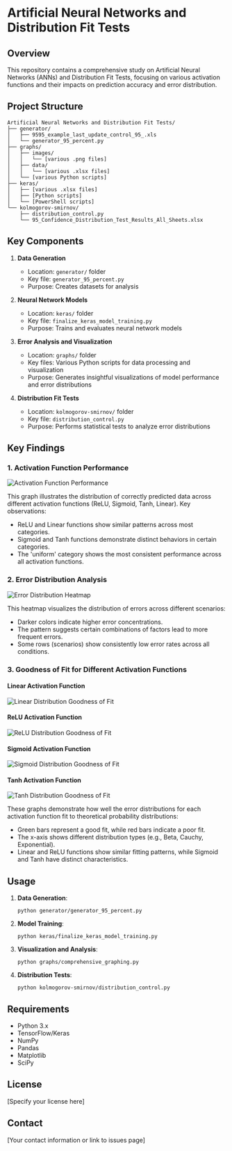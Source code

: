 # Artificial Neural Networks and Distribution Fit Tests

## Overview

This repository contains a comprehensive study on Artificial Neural Networks (ANNs) and Distribution Fit Tests, focusing on various activation functions and their impacts on prediction accuracy and error distribution.

## Project Structure

```
Artificial Neural Networks and Distribution Fit Tests/
├── generator/
│   ├── 9595_example_last_update_control_95_.xls
│   └── generator_95_percent.py
├── graphs/
│   ├── images/
│   │   └── [various .png files]
│   ├── data/
│   │   └── [various .xlsx files]
│   └── [various Python scripts]
├── keras/
│   ├── [various .xlsx files]
│   ├── [Python scripts]
│   └── [PowerShell scripts]
└── kolmogorov-smirnov/
    ├── distribution_control.py
    └── 95_Confidence_Distribution_Test_Results_All_Sheets.xlsx
```

## Key Components

1. **Data Generation**
   - Location: `generator/` folder
   - Key file: `generator_95_percent.py`
   - Purpose: Creates datasets for analysis

2. **Neural Network Models**
   - Location: `keras/` folder
   - Key file: `finalize_keras_model_training.py`
   - Purpose: Trains and evaluates neural network models

3. **Error Analysis and Visualization**
   - Location: `graphs/` folder
   - Key files: Various Python scripts for data processing and visualization
   - Purpose: Generates insightful visualizations of model performance and error distributions

4. **Distribution Fit Tests**
   - Location: `kolmogorov-smirnov/` folder
   - Key file: `distribution_control.py`
   - Purpose: Performs statistical tests to analyze error distributions

## Key Findings

### 1. Activation Function Performance

![Activation Function Performance](graphs/distribution_of_non_error_data_by_activation_functions.png)

This graph illustrates the distribution of correctly predicted data across different activation functions (ReLU, Sigmoid, Tanh, Linear). Key observations:
- ReLU and Linear functions show similar patterns across most categories.
- Sigmoid and Tanh functions demonstrate distinct behaviors in certain categories.
- The 'uniform' category shows the most consistent performance across all activation functions.

### 2. Error Distribution Analysis

![Error Distribution Heatmap](graphs/heatmap_of_all_error_data.png)

This heatmap visualizes the distribution of errors across different scenarios:
- Darker colors indicate higher error concentrations.
- The pattern suggests certain combinations of factors lead to more frequent errors.
- Some rows (scenarios) show consistently low error rates across all conditions.

### 3. Goodness of Fit for Different Activation Functions

#### Linear Activation Function
![Linear Distribution Goodness of Fit](graphs/linear_distribution_goodness_of_fit.png)

#### ReLU Activation Function
![ReLU Distribution Goodness of Fit](graphs/relu_distribution_goodness_of_fit.png)

#### Sigmoid Activation Function
![Sigmoid Distribution Goodness of Fit](graphs/sigmoid_distribution_goodness_of_fit.png)

#### Tanh Activation Function
![Tanh Distribution Goodness of Fit](graphs/tanh_distribution_goodness_of_fit.png)

These graphs demonstrate how well the error distributions for each activation function fit to theoretical probability distributions:
- Green bars represent a good fit, while red bars indicate a poor fit.
- The x-axis shows different distribution types (e.g., Beta, Cauchy, Exponential).
- Linear and ReLU functions show similar fitting patterns, while Sigmoid and Tanh have distinct characteristics.

## Usage

1. **Data Generation**: 
   ```
   python generator/generator_95_percent.py
   ```

2. **Model Training**: 
   ```
   python keras/finalize_keras_model_training.py
   ```

3. **Visualization and Analysis**: 
   ```
   python graphs/comprehensive_graphing.py
   ```

4. **Distribution Tests**: 
   ```
   python kolmogorov-smirnov/distribution_control.py
   ```

## Requirements

- Python 3.x
- TensorFlow/Keras
- NumPy
- Pandas
- Matplotlib
- SciPy


## License

[Specify your license here]

## Contact

[Your contact information or link to issues page]